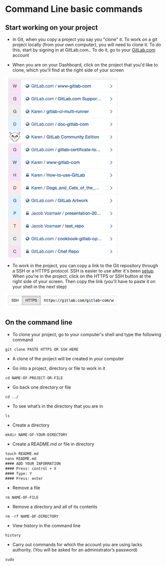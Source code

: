 # Command Line basic commands

## Start working on your project

* In Git, when you copy a project you say you "clone" it. To work on a git project locally (from your own computer), you will need to clone it. To do this, start by signing in at GitLab.com.. To do it, go to your [GitLab.com](https://gitlab.com) account

* When you are on your Dashboard, click on the project that you'd like to clone, which you'll find at the right side of your screen

![Select a project](basicsimages/select_project.png)

* To work in the project, you can copy a link to the Git repository through a SSH or a HTTPS protocol. SSH is easier to use after it's been [setup](create-your-ssh-keys.md). When you're in the project, click on the HTTPS or SSH button at the right side of your screen. Then copy the link (you'll have to paste it on your shell in the next step)

![Copy the HTTPS or SSH](basicsimages/https.png)

## On the command line

* To clone your project, go to your computer's shell and type the following command
```
git clone PASTE HTTPS OR SSH HERE
```

* A clone of the project will be created in your computer

* Go into a project, directory or file to work in it
```
cd NAME-OF-PROJECT-OR-FILE
```

* Go back one directory or file
```
cd ../
```

* To see what’s in the directory that you are in
```
ls
```

* Create a directory
```
mkdir NAME-OF-YOUR-DIRECTORY
```

* Create a README.md or file in directory
```
touch README.md
nano README.md
#### ADD YOUR INFORMATION
#### Press: control + X
#### Type: Y
#### Press: enter
```

* Remove a file
```
rm NAME-OF-FILE
```

* Remove a directory and all of its contents
```
rm -rf NAME-OF-DIRECTORY
```

* View history in the command line
```
history
```

* Carry out commands for which the account you are using lacks authority. (You will be asked for an administrator’s password)
```
sudo
```
